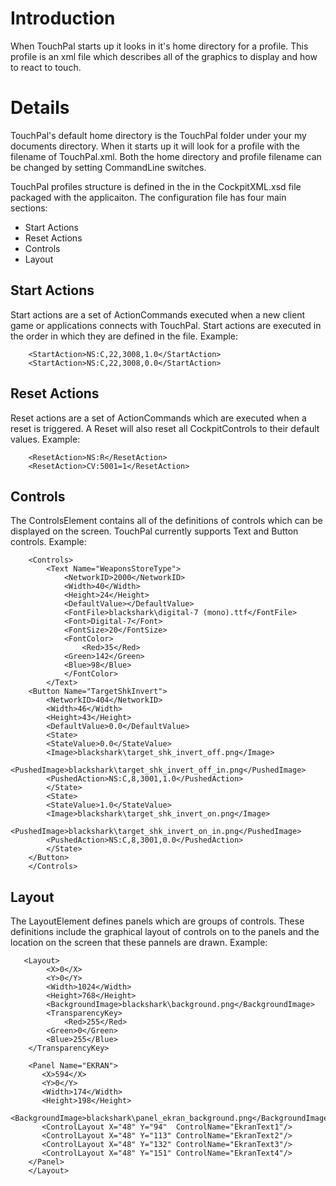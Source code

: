 # Introduction #

When TouchPal starts up it looks in it's home directory for a profile.  This profile is an xml file which describes all of the graphics to display and how to react to touch.


# Details #

TouchPal's default home directory is the TouchPal folder under your my documents directory.  When it starts up it will look for a profile with the filename of TouchPal.xml.  Both the home directory and profile filename can be changed by setting CommandLine switches.

TouchPal profiles structure is defined in the in the CockpitXML.xsd file packaged with the applicaiton.  The configuration file has four main sections:

  * Start Actions
  * Reset Actions
  * Controls
  * Layout

## Start Actions ##
Start actions are a set of ActionCommands executed when a new client game or applications connects with TouchPal.  Start actions are executed in the order in which they are defined in the file.
Example:
```
    <StartAction>NS:C,22,3008,1.0</StartAction>
    <StartAction>NS:C,22,3008,0.0</StartAction>
```


## Reset Actions ##
Reset actions are a set of ActionCommands which are executed when a reset is triggered.  A Reset will also reset all CockpitControls to their default values.
Example:
```
    <ResetAction>NS:R</ResetAction>
    <ResetAction>CV:5001=1</ResetAction>
```

## Controls ##
The ControlsElement contains all of the definitions of controls which can be displayed on the screen.  TouchPal currently supports Text and Button controls.
Example:
```
    <Controls>
    	<Text Name="WeaponsStoreType">
    	    <NetworkID>2000</NetworkID>
    	    <Width>40</Width>
    	    <Height>24</Height>
    	    <DefaultValue></DefaultValue>
    	    <FontFile>blackshark\digital-7 (mono).ttf</FontFile>
    	    <Font>Digital-7</Font>
    	    <FontSize>20</FontSize>
    	    <FontColor>
    	     	<Red>35</Red>
    	  	<Green>142</Green>
    	 	<Blue>98</Blue>
    	    </FontColor>
    	</Text>
	<Button Name="TargetShkInvert">
	    <NetworkID>404</NetworkID>
	    <Width>46</Width>
	    <Height>43</Height>
	    <DefaultValue>0.0</DefaultValue>
	    <State>
		<StateValue>0.0</StateValue>
		<Image>blackshark\target_shk_invert_off.png</Image>
		<PushedImage>blackshark\target_shk_invert_off_in.png</PushedImage>
		<PushedAction>NS:C,8,3001,1.0</PushedAction>
	    </State>
	    <State>
		<StateValue>1.0</StateValue>
		<Image>blackshark\target_shk_invert_on.png</Image>
		<PushedImage>blackshark\target_shk_invert_on_in.png</PushedImage>
		<PushedAction>NS:C,8,3001,0.0</PushedAction>
	    </State>
	</Button>
    </Controls>
```

## Layout ##
The LayoutElement defines panels which are groups of controls.  These definitions include the graphical layout of controls on to the panels and the location on the screen that these pannels are drawn.
Example:
```
   <Layout>
        <X>0</X>
        <Y>0</Y>
        <Width>1024</Width>
        <Height>768</Height>
        <BackgroundImage>blackshark\background.png</BackgroundImage>
        <TransparencyKey>
            <Red>255</Red>
	    <Green>0</Green>
	    <Blue>255</Blue>
	</TransparencyKey>

	<Panel Name="EKRAN">
	   <X>594</X>
	   <Y>0</Y>
	   <Width>174</Width>
	   <Height>198</Height>
	   <BackgroundImage>blackshark\panel_ekran_background.png</BackgroundImage>
	   <ControlLayout X="48" Y="94"  ControlName="EkranText1"/>
	   <ControlLayout X="48" Y="113" ControlName="EkranText2"/>
	   <ControlLayout X="48" Y="132" ControlName="EkranText3"/>
	   <ControlLayout X="48" Y="151" ControlName="EkranText4"/>
	</Panel>
    </Layout>
```